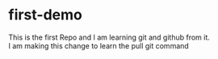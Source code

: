 # first-demo
This is the first Repo
and I am learning git and github from it.
<br>
I am making this change to  learn the pull git command 

